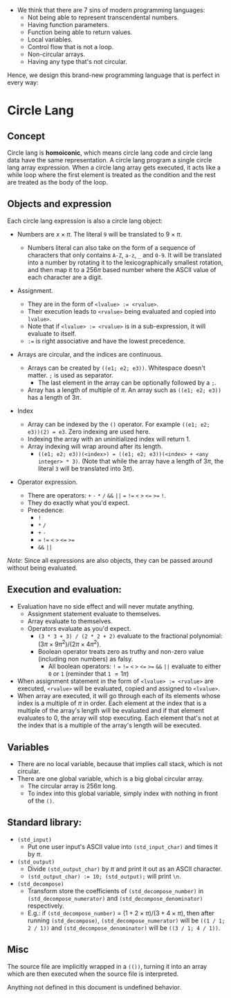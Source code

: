 - We think that there are 7 sins of modern programming languages:
  - Not being able to represent transcendental numbers.
  - Having function parameters.
  - Function being able to return values.
  - Local variables.
  - Control flow that is not a loop.
  - Non-circular arrays.
  - Having any type that's not circular.

Hence, we design this brand-new programming language that is perfect in every
way:

# Circle Lang

## Concept
Circle lang is **homoiconic**, which means circle lang code and circle lang data
have the same representation. A circle lang program a single circle lang array
expression. When a circle lang array gets executed, it acts like a while loop
where the first element is treated as the condition and the rest are treated as
the body of the loop.

## Objects and expression
Each circle lang expression is also a circle lang object:

- Numbers are $x \times \pi$. The literal `9` will be translated to $9 \times
  \pi$.
  - Numbers literal can also take on the form of a sequence of characters
    that only contains `A-Z`, `a-z`, `_` and `0-9`. It will be translated
    into a number by rotating it to the lexicographically smallest
    rotation, and then map it to a $256 \pi$ based number where the ASCII
    value of each character are a digit.

- Assignment.
  - They are in the form of `<lvalue> := <rvalue>`.
  - Their execution leads to `<rvalue>` being evaluated and copied into
    `lvalue>`.
  - Note that if `<lvalue> := <rvalue>` is in a sub-expression, it will
    evaluate to itself.
  - `:=` is right associative and have the lowest precedence.

- Arrays are circular, and the indices are continuous.
  - Arrays can be created by `((e1; e2; e3))`. Whitespace doesn't matter.
    `;` is used as separator.
    - The last element in the array can be optionally followed by a `;`.
  - Array has a length of multiple of $\pi$. An array such as `((e1; e2;
    e3))` has a length of $3 \pi$.

- Index
  - Array can be indexed by the `()` operator. For example `((e1; e2;
    e3))(2) = e3`. Zero indexing are used here.
  - Indexing the array with an uninitialized index will return 1.
  - Array indexing will wrap around after its length.
    - `((e1; e2; e3))(<index>) = ((e1; e2; e3))(<index> + <any integer> *
      3)`. (Note that while the array have a length of $3\pi$, the
      literal `3` will be translated into $3\pi$).

- Operator expression.
  - There are operators: `+` `-` `*` `/` `&&` `||` `=` `!=` `<` `>` `<=` `>=`
    `!`.
  - They do exactly what you'd expect.
  - Precedence:
    - `!`
    - `*` `/`
    - `+` `-`
    - `=` `!=` `<` `>` `<=` `>=`
    - `&&` `||`

*Note*: Since all expressions are also objects, they can be passed around
without being evaluated.

## Execution and evaluation:
- Evaluation have no side effect and will never mutate anything.
  - Assignment statement evaluate to themselves.
  - Array evaluate to themselves.
  - Operators evaluate as you'd expect.
    - `(3 * 3 + 3) / (2 * 2 + 2)` evaluate to the fractional polynomial:
      $(3\pi \times 9\pi^2)/(2\pi \times 4\pi^2)$.
    - Boolean operator treats zero as truthy and non-zero value (including non
      numbers) as falsy.
      - All boolean operators: `!` `=` `!=` `<` `>` `<=` `>=` `&&` `||` evaluate
        to either `0` or `1` (reminder that `1` $= 1\pi$)
- When assignment statement in the form of `<lvalue> := <rvalue>` are
  executed, `<rvalue>` will be evaluated, copied and assigned to
  `<lvalue>`.
- When array are executed, it will go through each of its elements whose index
  is a multiple of $\pi$ in order. Each element at the index that is a
  multiple of the array's length will be evaluated and if that element
  evaluates to 0, the array will stop executing. Each element that's not at
  the index that is a multiple of the array's length will be executed.

## Variables
- There are no local variable, because that implies call stack, which is not
  circular.
- There are one global variable, which is a big global circular array.
  - The circular array is $256 \pi$ long.
  - To index into this global variable, simply index with nothing in front of
    the `()`.

## Standard library:
- `(std_input)`
  - Put one user input's ASCII value into `(std_input_char)` and times it by
    $\pi$.
- `(std_output)`
  - Divide `(std_output_char)` by $\pi$ and print it out as an ASCII
    character.
  - `(std_output_char) := 10; (std_output);` will print `\n`.
- `(std_decompose)`
  - Transform store the coefficients of `(std_decompose_number)` in
    `(std_decompose_numerator)` and `(std_decompose_denominator)`
    respectively.
  - E.g.: if `(std_decompose_number)` = $(1 + 2 \times \pi)/(3 + 4 \times
    \pi)$, then after running `(std_decompose)`, `(std_decompose_numerator)`
    will be `((1 / 1; 2 / 1))` and `(std_decompose_denominator)` will be
    `((3 / 1; 4 / 1))`.


## Misc
The source file are implicitly wrapped in a `(())`, turning it into an array
which are then executed when the source file is interpreted.

Anything not defined in this document is undefined behavior.

